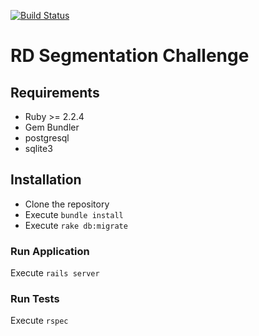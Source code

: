 [![Build Status](https://travis-ci.org/romeumattos/rd-segmentation.svg?branch=master)](https://travis-ci.org/romeumattos/rd-segmentation)

# RD Segmentation Challenge

## Requirements
 - Ruby >= 2.2.4
 - Gem Bundler
 - postgresql
 - sqlite3

## Installation
- Clone the repository
- Execute ```bundle install```
- Execute ```rake db:migrate```

### Run Application
Execute ```rails server```

### Run Tests
Execute ```rspec```
